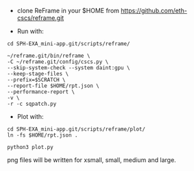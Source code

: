 * clone ReFrame in your $HOME from https://github.com/eth-cscs/reframe.git

* Run with:

```
cd SPH-EXA_mini-app.git/scripts/reframe/

~/reframe.git/bin/reframe \
-C ~/reframe.git/config/cscs.py \
--skip-system-check --system daint:gpu \
--keep-stage-files \
--prefix=$SCRATCH \
--report-file $HOME/rpt.json \
--performance-report \
-v \
-r -c sqpatch.py
```

* Plot with:

```
cd SPH-EXA_mini-app.git/scripts/reframe/plot/
ln -fs $HOME/rpt.json .

python3 plot.py
```

png files will be written for xsmall, small, medium and large.

